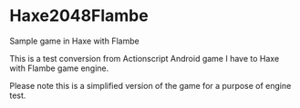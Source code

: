 # Haxe2048Flambe
Sample game in Haxe with Flambe

This is a test conversion from Actionscript Android game I have to Haxe with Flambe game engine.

Please note this is a simplified version of the game for a purpose of engine test.
